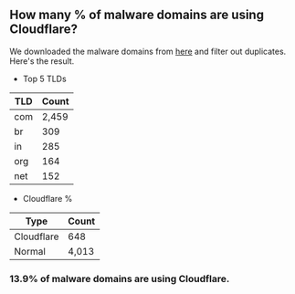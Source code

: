 ## How many % of malware domains are using Cloudflare?


We downloaded the malware domains from [here](https://urlhaus.abuse.ch) and filter out duplicates.
Here's the result.


[//]: # (start replacement)


- Top 5 TLDs

| TLD | Count |
| --- | --- |
| com | 2,459 |
| br | 309 |
| in | 285 |
| org | 164 |
| net | 152 |


- Cloudflare %

| Type | Count |
| --- | --- |
| Cloudflare | 648 |
| Normal | 4,013 |


### 13.9% of malware domains are using Cloudflare.